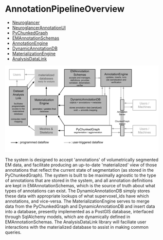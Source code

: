 # AnnotationPipelineOverview

- [Neuroglancer](https://github.com/seung-lab/neuroglancer/)
- [NeuroglancerAnnotationUI](https://github.com/seung-lab/NeuroglancerAnnotationUI)
- [PyChunkedGraph](https://github.com/seung-lab/pychunkedgraph/)
- [EMAnnotationSchemas](https://github.com/seung-lab/emannotationschemas/)
- [AnnotationEngine](https://github.com/seung-lab/annotationengine/)
- [DynamicAnnotationDB](https://github.com/seung-lab/dynamicannotationdb/)
- [MaterializationEngine](https://github.com/seung-lab/materializationengine/)
- [AnalysisDataLink](https://github.com/seung-lab/analysisdatalink/)

![alt text][system_overview]

[system_overview]: https://github.com/seung-lab/AnnotationPipelineOverview/blob/master/systemoverview.png "System Overview"

The system is designed to accept 'annotations' of volumetrically segmented EM data, and facilitate producing an up-to-date 'materialized' view of those annotations that reflect the current state of segmentation (as stored in the PyChunkedGraph).  The system is built to be maximally agnostic to the type of annotations that are stored in the system, and all annotation definitions are kept in EMAnnotationSchemas, which is the source of truth about what types of annotations can exist.  The DynamicAnnotationDB simply stores these data with appropriate lookups of what supervoxel_ids have which annotations, and vice-versa. The MaterializationEngine serves to merge data from the PyChunkedGraph and DynamicAnnotationDB and insert data into a database, presently implemented as a PostGIS database, interfaced through SqlAlchemy models, which are dynamically defined in EMAnnotationSchemas.  The AnalysisDataLink library will faciliate user interactions with the materialized database to assist in making common queries. 
